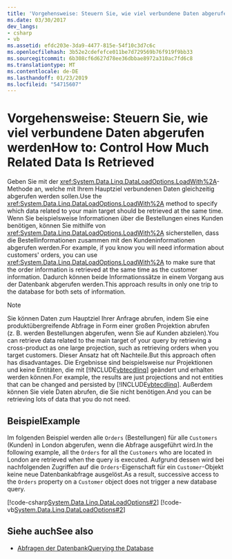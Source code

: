 ```yaml
---
title: 'Vorgehensweise: Steuern Sie, wie viel verbundene Daten abgerufen werden'
ms.date: 03/30/2017
dev_langs:
- csharp
- vb
ms.assetid: efdc203e-3da9-4477-815e-54f10c3d7c6c
ms.openlocfilehash: 3b52e2cdefefce011be7d729569b76f919f9bb33
ms.sourcegitcommit: 6b308cf6d627d78ee36dbbae8972a310ac7fd6c8
ms.translationtype: MT
ms.contentlocale: de-DE
ms.lasthandoff: 01/23/2019
ms.locfileid: "54715607"
---
```

# <a name="how-to-control-how-much-related-data-is-retrieved"></a><span data-ttu-id="a12b3-102">Vorgehensweise: Steuern Sie, wie viel verbundene Daten abgerufen werden</span><span class="sxs-lookup"><span data-stu-id="a12b3-102">How to: Control How Much Related Data Is Retrieved</span></span>
<span data-ttu-id="a12b3-103">Geben Sie mit der <xref:System.Data.Linq.DataLoadOptions.LoadWith%2A>-Methode an, welche mit Ihrem Hauptziel verbundenen Daten gleichzeitig abgerufen werden sollen.</span><span class="sxs-lookup"><span data-stu-id="a12b3-103">Use the <xref:System.Data.Linq.DataLoadOptions.LoadWith%2A> method to specify which data related to your main target should be retrieved at the same time.</span></span> <span data-ttu-id="a12b3-104">Wenn Sie beispielsweise Informationen über die Bestellungen eines Kunden benötigen, können Sie mithilfe von <xref:System.Data.Linq.DataLoadOptions.LoadWith%2A> sicherstellen, dass die Bestellinformationen zusammen mit den Kundeninformationen abgerufen werden.</span><span class="sxs-lookup"><span data-stu-id="a12b3-104">For example, if you know you will need information about customers' orders, you can use <xref:System.Data.Linq.DataLoadOptions.LoadWith%2A> to make sure that the order information is retrieved at the same time as the customer information.</span></span> <span data-ttu-id="a12b3-105">Dadurch können beide Informationssätze in einem Vorgang aus der Datenbank abgerufen werden.</span><span class="sxs-lookup"><span data-stu-id="a12b3-105">This approach results in only one trip to the database for both sets of information.</span></span>  
  
> [!NOTE]
>  <span data-ttu-id="a12b3-106">Sie können Daten zum Hauptziel Ihrer Anfrage abrufen, indem Sie eine produktübergreifende Abfrage in Form einer großen Projektion abrufen (z. B. werden Bestellungen abgerufen, wenn Sie auf Kunden abzielen).</span><span class="sxs-lookup"><span data-stu-id="a12b3-106">You can retrieve data related to the main target of your query by retrieving a cross-product as one large projection, such as retrieving orders when you target customers.</span></span> <span data-ttu-id="a12b3-107">Dieser Ansatz hat oft Nachteile.</span><span class="sxs-lookup"><span data-stu-id="a12b3-107">But this approach often has disadvantages.</span></span> <span data-ttu-id="a12b3-108">Die Ergebnisse sind beispielsweise nur Projektionen und keine Entitäten, die mit [!INCLUDE[vbtecdlinq](../../../../../../includes/vbtecdlinq-md.md)] geändert und erhalten werden können.</span><span class="sxs-lookup"><span data-stu-id="a12b3-108">For example, the results are just projections and not entities that can be changed and persisted by [!INCLUDE[vbtecdlinq](../../../../../../includes/vbtecdlinq-md.md)].</span></span> <span data-ttu-id="a12b3-109">Außerdem können Sie viele Daten abrufen, die Sie nicht benötigen.</span><span class="sxs-lookup"><span data-stu-id="a12b3-109">And you can be retrieving lots of data that you do not need.</span></span>  
  
## <a name="example"></a><span data-ttu-id="a12b3-110">Beispiel</span><span class="sxs-lookup"><span data-stu-id="a12b3-110">Example</span></span>  
 <span data-ttu-id="a12b3-111">Im folgenden Beispiel werden alle `Orders` (Bestellungen) für alle `Customers` (Kunden) in London abgerufen, wenn die Abfrage ausgeführt wird.</span><span class="sxs-lookup"><span data-stu-id="a12b3-111">In the following example, all the `Orders` for all the `Customers` who are located in London are retrieved when the query is executed.</span></span> <span data-ttu-id="a12b3-112">Aufgrund dessen wird bei nachfolgenden Zugriffen auf die `Orders`-Eigenschaft für ein `Customer`-Objekt keine neue Datenbankabfrage ausgelöst.</span><span class="sxs-lookup"><span data-stu-id="a12b3-112">As a result, successive access to the `Orders` property on a `Customer` object does not trigger a new database query.</span></span>  
  
 [!code-csharp[System.Data.Linq.DataLoadOptions#2](../../../../../../samples/snippets/csharp/VS_Snippets_Data/system.data.linq.dataloadoptions/cs/program.cs#2)]
 [!code-vb[System.Data.Linq.DataLoadOptions#2](../../../../../../samples/snippets/visualbasic/VS_Snippets_Data/system.data.linq.dataloadoptions/vb/module1.vb#2)]  
  
## <a name="see-also"></a><span data-ttu-id="a12b3-113">Siehe auch</span><span class="sxs-lookup"><span data-stu-id="a12b3-113">See also</span></span>
- [<span data-ttu-id="a12b3-114">Abfragen der Datenbank</span><span class="sxs-lookup"><span data-stu-id="a12b3-114">Querying the Database</span></span>](../../../../../../docs/framework/data/adonet/sql/linq/querying-the-database.md)
